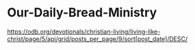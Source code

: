 # Our-Daily-Bread-Ministry
https://odb.org/devotionals/christian-living/living-like-christ/page/5/api/grid/posts_per_page/9/sort[post_date]/DESC/
